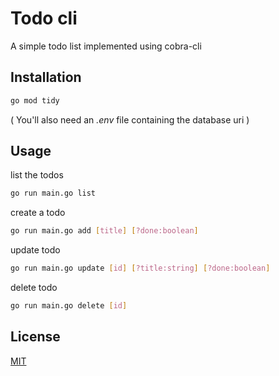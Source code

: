 # Todo cli

A simple todo list implemented using cobra-cli

## Installation

```bash
go mod tidy
```

( You'll also need an _.env_ file containing the database uri )

## Usage

list the todos

```bash
go run main.go list
```

create a todo

```bash
go run main.go add [title] [?done:boolean]
```

update todo

```bash
go run main.go update [id] [?title:string] [?done:boolean]
```

delete todo

```bash
go run main.go delete [id]
```

## License

[MIT](https://choosealicense.com/licenses/mit/)
